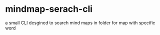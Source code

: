 # mindmap-serach-cli
a small CLI desgined to search mind maps in folder for  map with specific word
